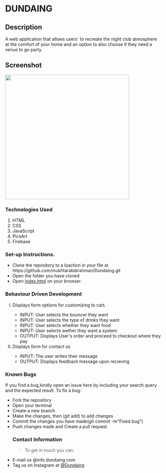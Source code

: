 # DUNDAING

## Description
A web application that allows users' to recreate the night club atmosphere at the comfort of your home and an option to also choose if they need a venue to go party.

## Screenshot
<img src="./" alt="" width="400"/>


### Technologies Used
<ol>
<li>HTML</li>
<li>CSS</li>
<li>JavaScript</li>
<li>PicsArt</li>
<li>Firebase</li>
</ol>

### Set-up Instructions.
<ul>
<li>Clone the repository to a loaction in your file at https://github.com/mukhtarabdirahman/Dundaing.git </li>
<li>Open the folder you have cloned</li>
<li>Open <ins>index.html</ins> on your browser.</li>
</ul>

### Behaviour Driven Development
<ol type="I">
<li>Displays form options for customizing to cart.</li>
<ul>
<li>INPUT: User selects the bouncer they want</li>
<li>INPUT: User selects the type of drinks they want</li>
<li>INPUT: User selects whether they want food</li>
<li>INPUT: User selects wether they want a system</li>
<li>OUTPUT: Displays User's order and proceed to checkout where they pay</li>
</ul>
<li>Displays form for contact us</li>
<ul>
<li>INPUT: The user writes their message</li>
<li>OUTPUT: Displays feedback message upon recieving</li>
</ul>
</ol>

### Known Bugs
If you find a bug,kindly open an issue here by including your search query and the expected result.
To fix a bug:
<ul list-style-type=circle;>
<li>Fork the repository</li>
<li>Open your terminal</li>
<li>Create a new branch</li>
<li>Make the changes, then (git add) to add changes</li>
<li>Commit the changes you have made(git commit -m"Fixed bug") </li>
<li>Push changes made and Create a  pull request.</li>

### Contact Information
> To get in touch you can:
<li>E-mail us @info.dundaing.com</li>
<li>Tag us on Instagram at <ins>@Dundaing<ins> </li>
